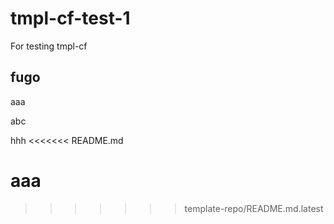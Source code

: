 # tmpl-cf-test-1
For testing tmpl-cf

## fugo

aaa

abc

hhh
<<<<<<< README.md

aaa
=======
>>>>>>> template-repo/README.md.latest
